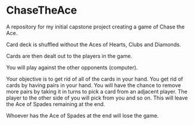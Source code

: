 # ChaseTheAce
A repository for my initial capstone project creating a game of Chase the Ace.

Card deck is shuffled without the Aces of Hearts, Clubs and Diamonds.

Cards are then dealt out to the players in the game.

You will play against the other opponents (computer).

Your objective is to get rid of all of the cards in your hand. You get rid of cards by having pairs in your hand. You will have the chance to remove more pairs by taking it in turns to pick a card from an adjacent player. The player to the other side of you will pick from you and so on. This will leave the Ace of Spades remaining at the end.

Whoever has the Ace of Spades at the end will lose the game.
